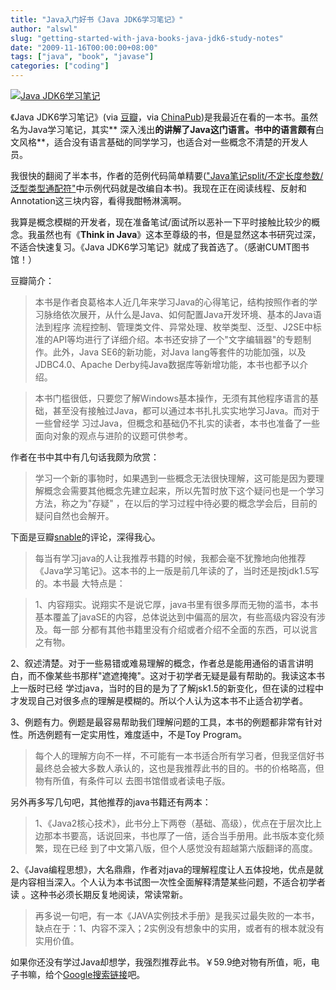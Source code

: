```yaml
---
title: "Java入门好书《Java JDK6学习笔记》"
author: "alswl"
slug: "getting-started-with-java-books-java-jdk6-study-notes"
date: "2009-11-16T00:00:00+08:00"
tags: ["java", "book", "javase"]
categories: ["coding"]
---
```


[![Java JDK6学习笔记](https://4ocf5n.dijingchao.com/upload_dropbox/200911/s2518833.jpg)](http://img3.doubanio.com/lpic/s2518833.jpg)

《Java JDK6学习笔记》(via [豆瓣](http://www.douban.com/subject/2057790/)，via
[ChinaPub](http://www.china-pub.com/34512&ref=ps))是我最近在看的一本书。虽然名为Java学习笔记，其实**
深入浅出**的讲解了Java这门语言。书中的语言颇有**白文风格**，适合没有语言基础的同学学习，也适合对一些概念不清楚的开发人员。

我很快的翻阅了半本书，作者的范例代码简单精要(["Java笔记split/不定长度参数/泛型类型通配符"](http://log4d.com/2009/11/java-notes-_split-variable-length-parameter-generic-type-wildcard)中示例代码就是改编自本书)。我现在正在阅读线程、反射和Annotation这三块内容，看得我酣畅淋漓啊。

我算是概念模糊的开发者，现在准备笔试/面试所以恶补一下平时接触比较少的概念。我虽然也有《**Think in
Java**》这本至尊级的书，但是显然这本书研究过深，不适合快速复习。《Java JDK6学习笔记》就成了我首选了。（感谢CUMT图书馆！）

豆瓣简介：

> 本书是作者良葛格本人近几年来学习Java的心得笔记，结构按照作者的学习脉络依次展开，从什么是Java、如何配置Java开发环境、基本的Java语法到程序
流程控制、管理类文件、异常处理、枚举类型、泛型、J2SE中标准的API等均进行了详细介绍。本书还安排了一个"文字编辑器"的专题制作。此外，Java
SE6的新功能，对Java lang等套件的功能加强，以及JDBC4.0、Apache Derby纯Java数据库等新增功能，本书也都予以介绍。

>

> 本书门槛很低，只要您了解Windows基本操作，无须有其他程序语言的基础，甚至没有接触过Java，都可以通过本书扎扎实实地学习Java。而对于一些曾经学
习过Java，但概念和基础仍不扎实的读者，本书也准备了一些面向对象的观点与进阶的议题可供参考。

作者在书中其中有几句话我颇为欣赏：

> 学习一个新的事物时，如果遇到一些概念无法很快理解，这可能是因为要理解概念会需要其他概念先建立起来，所以先暂时放下这个疑问也是一个学习方法，称之为"存疑"
，在以后的学习过程中待必要的概念学会后，目前的疑问自然也会解开。

下面是豆瓣[snable](http://www.douban.com/people/snable/)的评论，深得我心。

> 每当有学习java的人让我推荐书籍的时候，我都会毫不犹豫地向他推荐《Java学习笔记》。这本书的上一版是前几年读的了，当时还是按jdk1.5写的。本书最
大特点是：

>

> 1、内容翔实。说翔实不是说它厚，java书里有很多厚而无物的滥书，本书基本覆盖了javaSE的内容，总体说达到中偏高的层次，有些高级内容没有涉及。每一部
分都有其他书籍里没有介绍或者介绍不全面的东西，可以说言之有物。

2、叙述清楚。对于一些易错或难易理解的概念，作者总是能用通俗的语言讲明白，而不像某些书那样"遮遮掩掩"。这对于初学者无疑是最有帮助的。我读这本书上一版时已经
学过java，当时的目的是为了了解jsk1.5的新变化，但在读的过程中才发现自己对很多点的理解是模糊的。所以个人认为这本书不止适合初学者。

3、例题有力。例题是最容易帮助我们理解问题的工具，本书的例题都非常有针对性。所选例题有一定实用性，难度适中，不是Toy Program。

>

> 每个人的理解方向不一样，不可能有一本书适合所有学习者，但我坚信好书最终总会被大多数人承认的，这也是我推荐此书的目的。书的价格略高，但物有所值，有条件可以
去图书馆借或者读电子版。

另外再多写几句吧，其他推荐的java书籍还有两本：

>

> 1、《Java2核心技术》，此书分上下两卷（基础、高级），优点在于层次比上边那本书要高，话说回来，书也厚了一倍，适合当手册用。此书版本变化频繁，现在已经
到了中文第八版，但个人感觉没有超越第六版翻译的高度。

2、《Java编程思想》，大名鼎鼎，作者对java的理解程度让人五体投地，优点是就是内容相当深入。个人认为本书试图一次性全面解释清楚某些问题，不适合初学者读
。这种书必须长期反复地阅读，常读常新。

>

> 再多说一句吧，有一本《JAVA实例技术手册》是我买过最失败的一本书，缺点在于：1、内容不深入；2实例没有想象中的实用，或者有的根本就没有实用价值。

如果你还没有学过Java却想学，我强烈推荐此书。￥59.9绝对物有所值，呃，电子书嘛，给个[Google搜索链接](http://www.google.cn/search?hl=zh-CN&newwindow=1&q=Java+JDK6%E5%AD%A6%E4%B9%A0%E7%AC%94%E8%AE%B0+%E7%94%B5%E5%AD%90%E4%B9%A6&btnG=Google+%E6%90%9C%E7%B4%A2&aq=f&oq=)吧。


